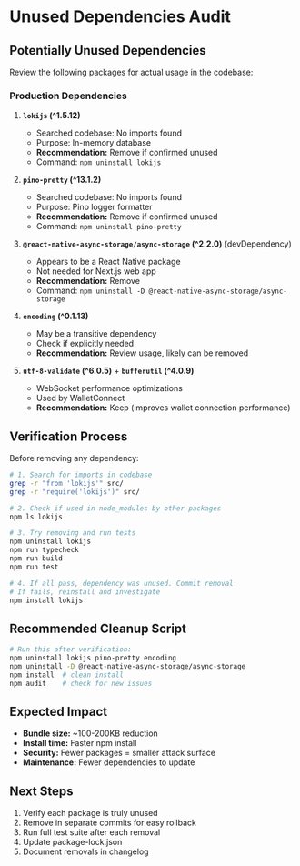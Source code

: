 # Unused Dependencies Audit

## Potentially Unused Dependencies

Review the following packages for actual usage in the codebase:

### Production Dependencies

1. **`lokijs` (^1.5.12)**
   - Searched codebase: No imports found
   - Purpose: In-memory database
   - **Recommendation:** Remove if confirmed unused
   - Command: `npm uninstall lokijs`

2. **`pino-pretty` (^13.1.2)**
   - Searched codebase: No imports found  
   - Purpose: Pino logger formatter
   - **Recommendation:** Remove if confirmed unused
   - Command: `npm uninstall pino-pretty`

3. **`@react-native-async-storage/async-storage` (^2.2.0)** (devDependency)
   - Appears to be a React Native package
   - Not needed for Next.js web app
   - **Recommendation:** Remove
   - Command: `npm uninstall -D @react-native-async-storage/async-storage`

4. **`encoding` (^0.1.13)**
   - May be a transitive dependency
   - Check if explicitly needed
   - **Recommendation:** Review usage, likely can be removed

5. **`utf-8-validate` (^6.0.5)** + **`bufferutil` (^4.0.9)**
   - WebSocket performance optimizations
   - Used by WalletConnect
   - **Recommendation:** Keep (improves wallet connection performance)

## Verification Process

Before removing any dependency:

```bash
# 1. Search for imports in codebase
grep -r "from 'lokijs'" src/
grep -r "require('lokijs')" src/

# 2. Check if used in node_modules by other packages
npm ls lokijs

# 3. Try removing and run tests
npm uninstall lokijs
npm run typecheck
npm run build
npm run test

# 4. If all pass, dependency was unused. Commit removal.
# If fails, reinstall and investigate
npm install lokijs
```

## Recommended Cleanup Script

```bash
# Run this after verification:
npm uninstall lokijs pino-pretty encoding
npm uninstall -D @react-native-async-storage/async-storage
npm install  # clean install
npm audit    # check for new issues
```

## Expected Impact

- **Bundle size:** ~100-200KB reduction
- **Install time:** Faster npm install
- **Security:** Fewer packages = smaller attack surface
- **Maintenance:** Fewer dependencies to update

## Next Steps

1. Verify each package is truly unused
2. Remove in separate commits for easy rollback
3. Run full test suite after each removal
4. Update package-lock.json
5. Document removals in changelog
